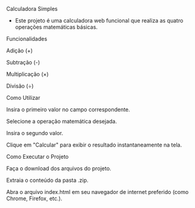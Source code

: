 Calculadora Simples

- Este projeto é uma calculadora web funcional que realiza as quatro operações matemáticas básicas.

Funcionalidades

Adição (+)

Subtração (-)

Multiplicação (×)

Divisão (÷)

Como Utilizar

Insira o primeiro valor no campo correspondente.

Selecione a operação matemática desejada.

Insira o segundo valor.

Clique em "Calcular" para exibir o resultado instantaneamente na tela.

Como Executar o Projeto

Faça o download dos arquivos do projeto.

Extraia o conteúdo da pasta .zip.

Abra o arquivo index.html em seu navegador de internet preferido (como Chrome, Firefox, etc.).